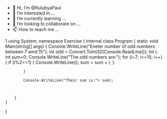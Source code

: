 - 👋 Hi, I’m @KulubyaPaul
- 👀 I’m interested in ...
- 🌱 I’m currently learning ...
- 💞️ I’m looking to collaborate on ...
- 📫 How to reach me ...

<!---
KulubyaPaul/KulubyaPaul is a ✨ special ✨ repository because its `README.md` (this file) appears on your GitHub profile.
You can click the Preview link to take a look at your changes.
--->

1
using System;
namespace Exercise
{
    internal class Program
    {
        static void Main(string[] args)
        {
            Console.WriteLine("Eneter number of odd numbers between 7 amd 15");
            int odd = Convert.ToInt32(Console.ReadLine());
            int i;
            int sum=0;
            Console.WriteLine("The odd numbers are:");
            for (i=7; i<=15; i++)
            {
                if (i%2==1)
                {
                    Console.WriteLine(i);
                    sum = sum + i;
                }
                
            }
            
            Console.WriteLine("Their sum is:"+ sum);

           
           
        }
    }
}
